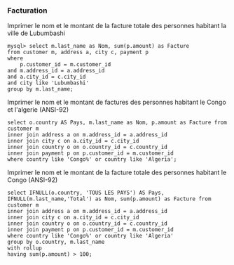 
### Facturation

Imprimer le nom et le montant de la facture totale des personnes habitant la ville de Lubumbashi

```
mysql> select m.last_name as Nom, sum(p.amount) as Facture 
from customer m, address a, city c, payment p 
where 
    p.customer_id = m.customer_id 
and m.address_id = a.address_id 
and a.city_id = c.city_id 
and city like 'Lubumbashi' 
group by m.last_name;
```

Imprimer le nom et le montant de factures des personnes habitant le Congo et l'algerie (ANSI-92)


```
select o.country AS Pays, m.last_name as Nom, p.amount as Facture from 
customer m
inner join address a on m.address_id = a.address_id
inner join city c on a.city_id = c.city_id 
inner join country o on o.country_id = c.country_id 
inner join payment p on p.customer_id = m.customer_id 
where country like 'Congo%' or country like 'Algeria';
```

Imprimer le nom et le montant de la facture totale des personnes habitant le Congo (ANSI-92)

```
select IFNULL(o.country, 'TOUS LES PAYS') AS Pays, IFNULL(m.last_name,'Total') as Nom, sum(p.amount) as Facture from 
customer m
inner join address a on m.address_id = a.address_id
inner join city c on a.city_id = c.city_id 
inner join country o on o.country_id = c.country_id 
inner join payment p on p.customer_id = m.customer_id 
where country like 'Congo%' or country like 'Algeria' 
group by o.country, m.last_name 
with rollup
having sum(p.amount) > 100;
```
